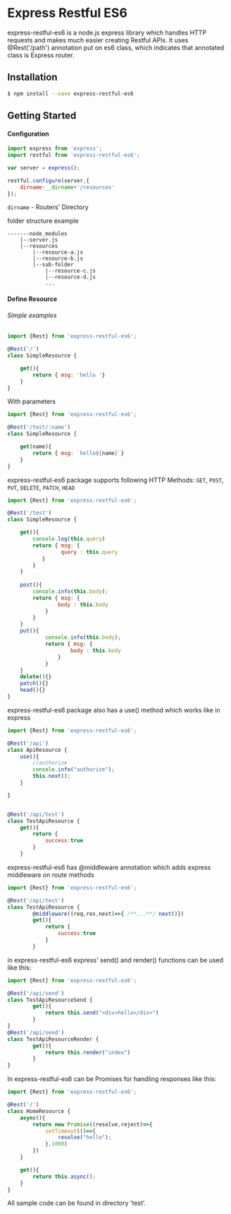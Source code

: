 # Express Restful ES6

express-restful-es6 is a node.js express library which handles HTTP requests and makes much easier creating Restful APIs. 
It uses @Rest('/path') annotation put on es6 class, which indicates that annotated class is Express router.


## Installation

```sh
$ npm install --save express-restful-es6
```

## Getting Started

#### Configuration

```javascript
import express from 'express';
import restful from 'express-restful-es6';

var server = express();

restful.configure(server,{
    dirname:__dirname+'/resources'
});
```

`dirname` - Routers' Directory

folder structure example

```
-------node_modules
	|--server.js
	|--resources
		|--resource-a.js
		|--resource-b.js
		|--sub-folder
			|--resource-c.js
			|--resource-d.js
			...
```

#### Define Resource

###### Simple examples

```javascript
import {Rest} from 'express-restful-es6';

@Rest('/')
class SimpleResource {

    get(){
        return { msg: 'hello '}
    }
}
```


With parameters

```javascript
import {Rest} from 'express-restful-es6';

@Rest('/test/:name')
class SimpleResource {

    get(name){
        return { msg: `hello${name}`}
    }
}
```


express-restful-es6 package supports following HTTP Methods: `GET`, `POST`, `PUT`, `DELETE`, `PATCH`, `HEAD`

```javascript
import {Rest} from 'express-restful-es6';

@Rest('/test')
class SimpleResource {

    get(){
        console.log(this.query)
        return { msg: {
                 query : this.query
           }
        }
    }
    
    post(){
        console.info(this.body);
        return { msg: {
                body : this.body
            }
        }
    }
    put(){
            console.info(this.body);
            return { msg: {
                    body : this.body
                }
            }
    }
    delete(){}
    patch(){}
    head(){}
}
```


express-restful-es6 package also has a use() method which works like in express

```javascript
import {Rest} from 'express-restful-es6';

@Rest('/api')
class ApiResource {
    use(){
        //authorize
        console.info("authorize");
        this.next();
    }

}


@Rest('/api/test')
class TestApiResource {
    get(){
        return {
            success:true
        }
    }
```


express-restful-es6 has @middleware annotation which adds express middleware on route methods

```javascript
import {Rest} from 'express-restful-es6';

@Rest('/api/test')
class TestApiResource {
        @middleware((req,res,next)=>{ /**...**/ next()})
        get(){
            return {
                success:true
            }
        }
```


in express-restful-es6 express' send() and render() functions can be used like this:

```javascript
import {Rest} from 'express-restful-es6';

@Rest('/api/send')
class TestApiResourceSend {
        get(){
            return this.send("<div>hello</div>")
        }
}
@Rest('/api/send')
class TestApiResourceRender {
        get(){
            return this.render("index")
        }
}
```


In express-restful-es6 can be Promises for handling responses like this:

```javascript
import {Rest} from 'express-restful-es6';

@Rest('/')
class HomeResource {
    async(){
        return new Promise((resolve,reject)=>{
            setTimeout(()=>{
                resolve("hello");
            },1000)
        })
    }

    get(){
        return this.async();
    }
}
```

All sample code can be found in directory 'test'.